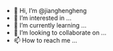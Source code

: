 - 👋 Hi, I’m @jianghengheng
- 👀 I’m interested in ...
- 🌱 I’m currently learning ...
- 💞️ I’m looking to collaborate on ...
- 📫 How to reach me ...

<!---
jianghengheng/jianghengheng is a ✨ special ✨ repository because its `README.md` (this file) appears on your GitHub profile.
You can click the Preview link to take a look at your changes.
--->
